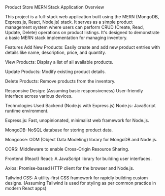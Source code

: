 Product Store MERN Stack Application
Overview

This project is a full-stack web application built using the MERN (MongoDB, Express.js, React, Node.js) stack. It serves as a simple product management system where users can perform CRUD (Create, Read, Update, Delete) operations on product listings. It's designed to demonstrate a basic MERN stack implementation for managing inventory.

Features
Add New Products: Easily create and add new product entries with details like name, description, price, and quantity.

View Products: Display a list of all available products.

Update Products: Modify existing product details.

Delete Products: Remove products from the inventory.

Responsive Design: (Assuming basic responsiveness) User-friendly interface across various devices.

Technologies Used
Backend (Node.js with Express.js)
Node.js: JavaScript runtime environment.

Express.js: Fast, unopinionated, minimalist web framework for Node.js.

MongoDB: NoSQL database for storing product data.

Mongoose: ODM (Object Data Modeling) library for MongoDB and Node.js.

CORS: Middleware to enable Cross-Origin Resource Sharing.

Frontend (React)
React: A JavaScript library for building user interfaces.

Axios: Promise-based HTTP client for the browser and Node.js.

Tailwind CSS: A utility-first CSS framework for rapidly building custom designs. (Assuming Tailwind is used for styling as per common practice in modern React apps)
